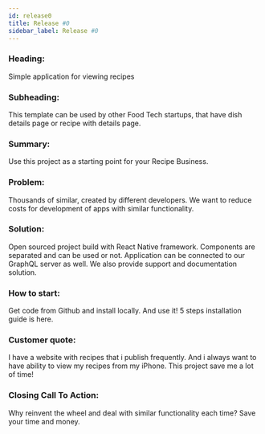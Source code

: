 ```yaml
---
id: release0
title: Release #0
sidebar_label: Release #0
---
```



### Heading:
Simple application for viewing recipes

### Subheading:
This template can be used by other Food Tech startups, that have dish details page or recipe with details page.

### Summary:
Use this project as a starting point for your Recipe Business.

### Problem:
Thousands of similar, created by different developers. We want to reduce costs for development of apps with similar functionality.

### Solution:
Open sourced project build with React Native framework. Components are separated and can be used or not.
Application can be connected to our GraphQL server as well.
We also provide support and documentation solution.

### How to start:
Get code from Github and install locally. And use it!
5 steps installation guide is here.

### Customer quote:
I have a website with recipes that i publish frequently. And i always want to have ability to view my recipes from my iPhone. This project save me a lot of time!

### Closing Call To Action:
Why reinvent the wheel and deal with similar functionality each time? Save your time and money.

